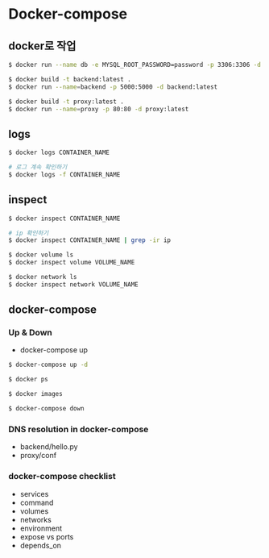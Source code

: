 # Docker-compose

## docker로 작업

```bash
$ docker run --name db -e MYSQL_ROOT_PASSWORD=password -p 3306:3306 -d docker.io/library/mariadb:10.3

$ docker build -t backend:latest .
$ docker run --name=backend -p 5000:5000 -d backend:latest

$ docker build -t proxy:latest .
$ docker run --name=proxy -p 80:80 -d proxy:latest
```

## logs

```bash
$ docker logs CONTAINER_NAME

# 로그 계속 확인하기
$ docker logs -f CONTAINER_NAME
```

## inspect

```bash
$ docker inspect CONTAINER_NAME

# ip 확인하기
$ docker inspect CONTAINER_NAME | grep -ir ip

$ docker volume ls
$ docker inspect volume VOLUME_NAME

$ docker network ls
$ docker inspect network VOLUME_NAME
```

## docker-compose

### Up & Down

- docker-compose up

```bash
$ docker-compose up -d

$ docker ps

$ docker images

$ docker-compose down
```

### DNS resolution in docker-compose

- backend/hello.py
- proxy/conf

### docker-compose checklist

- services
- command
- volumes
- networks
- environment
- expose vs ports
- depends_on
